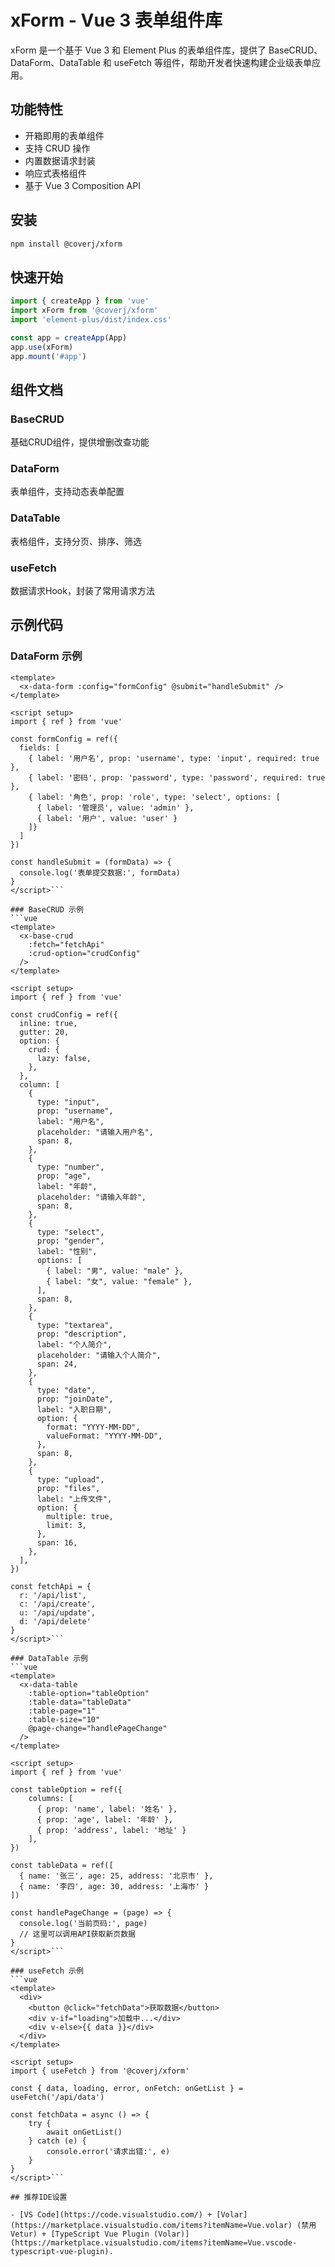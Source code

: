 # xForm - Vue 3 表单组件库

xForm 是一个基于 Vue 3 和 Element Plus 的表单组件库，提供了 BaseCRUD、DataForm、DataTable 和 useFetch 等组件，帮助开发者快速构建企业级表单应用。

## 功能特性

- 开箱即用的表单组件
- 支持 CRUD 操作
- 内置数据请求封装
- 响应式表格组件
- 基于 Vue 3 Composition API

## 安装

```bash
npm install @coverj/xform
```

## 快速开始

```javascript
import { createApp } from 'vue'
import xForm from '@coverj/xform'
import 'element-plus/dist/index.css'

const app = createApp(App)
app.use(xForm)
app.mount('#app')
```

## 组件文档

### BaseCRUD

基础CRUD组件，提供增删改查功能

### DataForm

表单组件，支持动态表单配置

### DataTable

表格组件，支持分页、排序、筛选

### useFetch

数据请求Hook，封装了常用请求方法

## 示例代码

### DataForm 示例
```vue
<template>
  <x-data-form :config="formConfig" @submit="handleSubmit" />
</template>

<script setup>
import { ref } from 'vue'

const formConfig = ref({
  fields: [
    { label: '用户名', prop: 'username', type: 'input', required: true },
    { label: '密码', prop: 'password', type: 'password', required: true },
    { label: '角色', prop: 'role', type: 'select', options: [
      { label: '管理员', value: 'admin' },
      { label: '用户', value: 'user' }
    ]}
  ]
})

const handleSubmit = (formData) => {
  console.log('表单提交数据:', formData)
}
</script>```

### BaseCRUD 示例
```vue
<template>
  <x-base-crud
    :fetch="fetchApi"
    :crud-option="crudConfig"
  />
</template>

<script setup>
import { ref } from 'vue'

const crudConfig = ref({
  inline: true,
  gutter: 20,
  option: {
    crud: {
      lazy: false,
    },
  },
  column: [
    {
      type: "input",
      prop: "username",
      label: "用户名",
      placeholder: "请输入用户名",
      span: 8,
    },
    {
      type: "number",
      prop: "age",
      label: "年龄",
      placeholder: "请输入年龄",
      span: 8,
    },
    {
      type: "select",
      prop: "gender",
      label: "性别",
      options: [
        { label: "男", value: "male" },
        { label: "女", value: "female" },
      ],
      span: 8,
    },
    {
      type: "textarea",
      prop: "description",
      label: "个人简介",
      placeholder: "请输入个人简介",
      span: 24,
    },
    {
      type: "date",
      prop: "joinDate",
      label: "入职日期",
      option: {
        format: "YYYY-MM-DD",
        valueFormat: "YYYY-MM-DD",
      },
      span: 8,
    },
    {
      type: "upload",
      prop: "files",
      label: "上传文件",
      option: {
        multiple: true,
        limit: 3,
      },
      span: 16,
    },
  ],
})

const fetchApi = {
  r: '/api/list',
  c: '/api/create',
  u: '/api/update',
  d: '/api/delete'
}
</script>```

### DataTable 示例
```vue
<template>
  <x-data-table 
    :table-option="tableOption" 
    :table-data="tableData"
    :table-page="1"
    :table-size="10"
    @page-change="handlePageChange"
  />
</template>

<script setup>
import { ref } from 'vue'

const tableOption = ref({
    columns: [
      { prop: 'name', label: '姓名' },
      { prop: 'age', label: '年龄' },
      { prop: 'address', label: '地址' }
    ],
})

const tableData = ref([
  { name: '张三', age: 25, address: '北京市' },
  { name: '李四', age: 30, address: '上海市' }
])

const handlePageChange = (page) => {
  console.log('当前页码:', page)
  // 这里可以调用API获取新页数据
}
</script>```

### useFetch 示例
```vue
<template>
  <div>
    <button @click="fetchData">获取数据</button>
    <div v-if="loading">加载中...</div>
    <div v-else>{{ data }}</div>
  </div>
</template>

<script setup>
import { useFetch } from '@coverj/xform'

const { data, loading, error, onFetch: onGetList } = useFetch('/api/data')

const fetchData = async () => {
    try {
        await onGetList()
    } catch (e) {
        console.error('请求出错:', e)
    }
}
</script>```

## 推荐IDE设置

- [VS Code](https://code.visualstudio.com/) + [Volar](https://marketplace.visualstudio.com/items?itemName=Vue.volar) (禁用Vetur) + [TypeScript Vue Plugin (Volar)](https://marketplace.visualstudio.com/items?itemName=Vue.vscode-typescript-vue-plugin).

